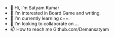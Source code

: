 - 👋 Hi, I’m Satyam Kumar
- 👀 I’m interested in Board Game and writing.
- 🌱 I’m currently learning c++.
- 💞️ I’m looking to collaborate on ...
- 📫 How to reach me Github.com/Demansatyam

<!---
Demansatyam/Demansatyam is a ✨ special ✨ repository because its `README.md` (this file) appears on your GitHub profile.
You can click the Preview link to take a look at your changes.
--->
